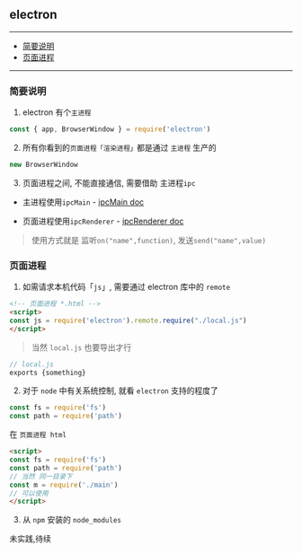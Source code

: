 ## electron

---

<!-- START doctoc generated TOC please keep comment here to allow auto update -->
<!-- DON'T EDIT THIS SECTION, INSTEAD RE-RUN doctoc TO UPDATE -->


- [简要说明](#%E7%AE%80%E8%A6%81%E8%AF%B4%E6%98%8E)
- [页面进程](#%E9%A1%B5%E9%9D%A2%E8%BF%9B%E7%A8%8B)

<!-- END doctoc generated TOC please keep comment here to allow auto update -->

---

### 简要说明

1. electron 有个`主进程`

``` js
const { app, BrowserWindow } = require('electron')
```

2. 所有你看到的`页面进程「渲染进程」`都是通过 `主进程` 生产的

``` js
new BrowserWindow
```

3. 页面进程之间, 不能直接通信, 需要借助 主进程`ipc`

- 主进程使用`ipcMain` - [ipcMain doc](https://electronjs.org/docs/api/ipc-main#%E5%8F%91%E9%80%81%E6%B6%88%E6%81%AF)

- 页面进程使用`ipcRenderer` - [ipcRenderer doc](https://electronjs.org/docs/api/ipc-renderer#ipcrenderer)


> 使用方式就是 监听`on("name",function)`, 发送`send("name",value)`


### 页面进程

1. 如需请求本机代码「`js`」, 需要通过 electron 库中的 `remote`

``` html
<!-- 页面进程 *.html -->
<script>
const js = require('electron').remote.require("./local.js")
</script>
```

> 当然 `local.js` 也要导出才行

``` js
// local.js
exports {something}
```

2. 对于 `node` 中有关系统控制, 就看 `electron` 支持的程度了

``` js
const fs = require('fs')
const path = require('path')
```

在 `页面进程 html`

``` html
<script>
const fs = require('fs')
const path = require('path')
// 当然 同一目录下 
const m = require('./main')
// 可以使用
</script>
```

3. 从 `npm` 安装的 `node_modules`

未实践,待续